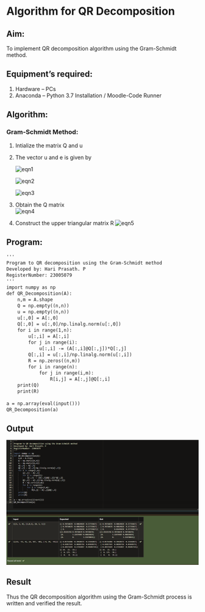 # Algorithm for QR Decomposition
## Aim:
To implement QR decomposition algorithm using the Gram-Schmidt method.
## Equipment’s required:
1.	Hardware – PCs
2.	Anaconda – Python 3.7 Installation / Moodle-Code Runner
## Algorithm:
### Gram-Schmidt Method:
1.	Intialize the matrix Q and u
2.	The vector u and e is given by

    ![eqn1](./ex4.jpg)

    ![eqn2](./ex6.jpg)

    ![eqn3](./ex3.jpg)

3.	Obtain the Q matrix   
    ![eqn4](./ex1.jpg)
4.	Construct the upper triangular matrix R
    ![eqn5](./ex2.jpg)

## Program:
```
''' 
Program to QR decomposition using the Gram-Schmidt method
Developed by: Hari Prasath. P
RegisterNumber: 23005079
'''
import numpy as np
def QR_Decomposition(A):
    n,m = A.shape
    Q = np.empty((n,n))
    u = np.empty((n,n))
    u[:,0] = A[:,0]
    Q[:,0] = u[:,0]/np.linalg.norm(u[:,0])
    for i in range(1,n):
        u[:,i] = A[:,i]
        for j in range(i):
            u[:,i] -= (A[:,i]@Q[:,j])*Q[:,j]
        Q[:,i] = u[:,i]/np.linalg.norm(u[:,i])
        R = np.zeros((n,m))
        for i in range(n):
            for j in range(i,m):
                R[i,j] = A[:,j]@Q[:,i]
    print(Q)
    print(R)
    
a = np.array(eval(input()))
QR_Decomposition(a)
```

## Output
![output](/Screenshot%202023-07-29%20215707.png)

## Result
Thus the QR decomposition algorithm using the Gram-Schmidt process is written and verified the result.